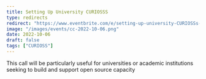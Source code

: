 ```yaml
---
title: Setting Up University CURIOSSS
type: redirects
redirect: "https://www.eventbrite.com/e/setting-up-university-CURIOSSs-tickets-412749985317"
image: "/images/events/cc-2022-10-06.png"
date: 2022-10-06
draft: false
tags: ["CURIOSS"]
---
```

This call will be particularly useful for universities or academic institutions seeking to build and support open source capacity